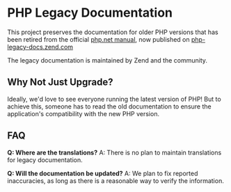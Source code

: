 # PHP Legacy Documentation

This project preserves the documentation for older PHP versions that has been retired from the official [php.net manual](https://www.php.net/manual/en), now published on [php-legacy-docs.zend.com](https://php-legacy-docs.zend.com)

The legacy documentation is maintained by Zend and the community.

## Why Not Just Upgrade?

Ideally, we'd love to see everyone running the latest version of PHP! But to achieve this, someone has to read the old documentation to ensure the application's compatibility with the new PHP version.

## FAQ

__Q: Where are the translations?__
A: There is no plan to maintain translations for legacy documentation.

__Q: Will the documentation be updated?__
A: We plan to fix reported inaccuracies, as long as there is a reasonable way to verify the information.

